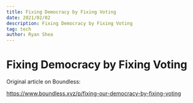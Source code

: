 ```yaml
---
title: Fixing Democracy by Fixing Voting
date: 2021/02/02
description: Fixing Democracy by Fixing Voting
tag: tech
author: Ryan Shea
---
```


# Fixing Democracy by Fixing Voting

Original article on Boundless:

https://www.boundless.xyz/p/fixing-our-democracy-by-fixing-voting
